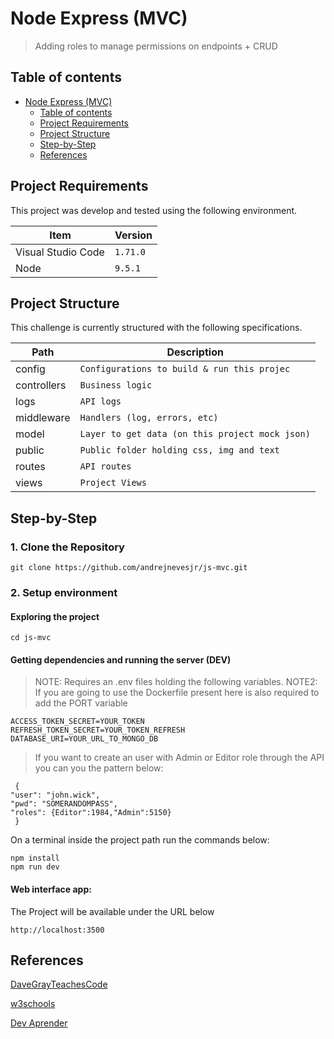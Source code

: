 # Node Express (MVC)

> Adding roles to manage permissions on endpoints + CRUD

## Table of contents

- [Node Express (MVC)](<#node--express--(mvc)>)
  - [Table of contents](#table-of-contents)
  - [Project Requirements](#project-requirements)
  - [Project Structure](#project-structure)
  - [Step-by-Step](#step-by-step)
  - [References](#references)

## Project Requirements

This project was develop and tested using the following environment.

| Item               | Version  |
| ------------------ | -------- |
| Visual Studio Code | `1.71.0` |
| Node               | `9.5.1`  |

## Project Structure

This challenge is currently structured with the following specifications.

| Path        | Description                                     |
| ----------- | ----------------------------------------------- |
| config      | `Configurations to build & run this projec`     |
| controllers | `Business logic`                                |
| logs        | `API logs`                                      |
| middleware  | `Handlers (log, errors, etc)`                   |
| model       | `Layer to get data (on this project mock json)` |
| public      | `Public folder holding css, img and text`       |
| routes      | `API routes`                                    |
| views       | `Project Views`                                 |

## Step-by-Step

### 1. Clone the Repository

`git clone https://github.com/andrejnevesjr/js-mvc.git`

### 2. Setup environment

#### Exploring the project

```
cd js-mvc
```

#### Getting dependencies and running the server (DEV)

> NOTE: Requires an .env files holding the following variables.
> NOTE2: If you are going to use the Dockerfile present here is also required to add the PORT variable

```
ACCESS_TOKEN_SECRET=YOUR_TOKEN
REFRESH_TOKEN_SECRET=YOUR_TOKEN_REFRESH
DATABASE_URI=YOUR_URL_TO_MONGO_DB
```

> If you want to create an user with Admin or Editor role through the API you can you the pattern below:

```
 {
"user": "john.wick",
"pwd": "SOMERANDOMPASS",
"roles": {Editor":1984,"Admin":5150}
 }
```

On a terminal inside the project path run the commands below:

```
npm install
npm run dev
```

#### Web interface app:

The Project will be available under the URL below

```
http://localhost:3500
```

## References

[DaveGrayTeachesCode](https://www.youtube.com/@DaveGrayTeachesCode)

[w3schools](https://www.w3schools.com/js/)

[Dev Aprender](https://www.youtube.com/@DevAprender)
